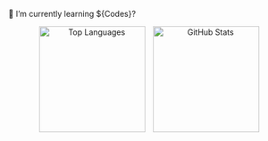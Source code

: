 🌱 I’m currently learning ${Codes}?
<div style="text-align: center;">
  <img height="190" src="https://github-readme-stats.vercel.app/api/top-langs/?username=flourineV&layout=compact&theme=radical&border_radius=10" alt="Top Languages">
  <img style="margin-left: 10px;" height="190" src="https://github-readme-stats.vercel.app/api?username=flourineV&show_icons=true&theme=radical&border_radius=10" alt="GitHub Stats">
</div>
